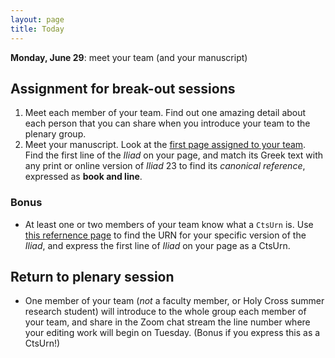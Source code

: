 ```yaml
---
layout: page
title: Today
---
```



**Monday, June 29**:  meet your team (and your manuscript)


## Assignment for break-out sessions

1. Meet each member of your team.  Find out one amazing detail about each person that you can share when you introduce your team to the plenary group.
2. Meet your manuscript.  Look at the [first page assigned to your team](https://homermultitext.github.io/se2020/teams/).  Find the first line of the *Iliad* on your page, and match its Greek text with any print or online version of *Iliad* 23 to find its *canonical reference*, expressed as **book and line**.


### Bonus

- At least one or two members of your team know what a `CtsUrn` is.  Use [this refernence page](https://homermultitext.github.io/se2020/references/) to find the URN for your specific version of the *Iliad*, and express the first line of *Iliad* on your page as a CtsUrn.

## Return to plenary session


- One member of your team (*not* a faculty member, or Holy Cross summer research student) will introduce to the whole group each member of your team, and share in the Zoom chat stream the line number where your editing work will begin on Tuesday.  (Bonus if you express this as a CtsUrn!)
